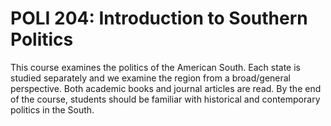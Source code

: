 # POLI 204: Introduction to Southern Politics

This course examines the politics of the American South. Each state is studied separately and we examine the region from a broad/general perspective. Both academic books and journal articles are read. By the end of the course, students should be familiar with historical and contemporary politics in the South.